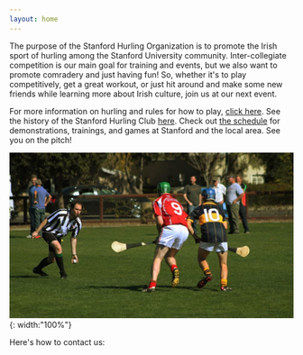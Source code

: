 ```yaml
---
layout: home
---
```


The purpose of the Stanford Hurling Organization is to promote the Irish sport
of hurling among the Stanford University community. 
Inter-collegiate competition is our main goal for training and events,
but we also want to promote comradery and just having fun!
So, whether it's to play competitively, get a great workout, 
or just hit around and make some new friends while learning more 
about Irish culture, join us at our next event. 

For more information on hurling and rules for how to play,
[click here](hurling).
See the history of the Stanford Hurling Club [here](club-info).
Check out [the schedule](calendar) for demonstrations, trainings, and games
at Stanford and the local area. See you on the pitch!

![Stanford and Berkeley face of in one of the first collegiate matches](assets/stanford-berkeley-clash.jpg){: width:"100%"}

Here's how to contact us:


